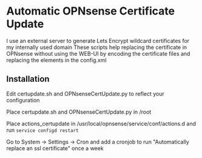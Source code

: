 # Automatic OPNsense Certificate Update
I use an external server to generate Lets Encrypt wildcard certificates for my internally used domain
These scripts help replacing the certificate in OPNsense without using the WEB-UI by encoding the certificate files
and replacing the elements in the config.xml

## Installation
Edit certupdate.sh and OPNsenseCertUpdate.py to reflect your configuration

Place certupdate.sh and OPNsenseCertUpdate.py in /root

Place actions_certupdate in /usr/local/opnsense/service/conf/actions.d and run `service configd restart`

Go to System -> Settings -> Cron and add a cronjob to run "Automatically replace an ssl certificate" once a week
